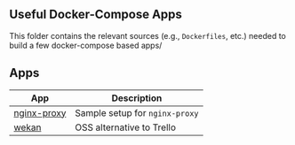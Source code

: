 ## Useful Docker-Compose Apps

This folder contains the relevant sources (e.g., `Dockerfiles`, etc.) needed to
build a few docker-compose based apps/


## Apps

| App                                           | Description                    |
| --------------------------------------------- | ------------------------------ |
| [nginx-proxy](nginx-proxy/docker-compose.yml) | Sample setup for `nginx-proxy` |
| [wekan](wekan/README.md)                      | OSS alternative to Trello      |
